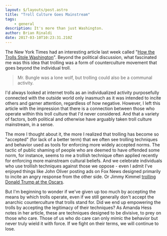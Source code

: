```yaml
---
layout: $/layouts/post.astro
title: "Troll Culture Goes Mainstream"
tags:
    - general
description: It's more than just Washington.
author: Brian Rinaldi
date: 2017-03-10T10:23:31.210Z
---
```


The New York Times had an interesting article last week called "[How the Trolls Stole Washington](https://www.nytimes.com/2017/02/28/magazine/how-the-trolls-stole-washington.html?_r=0)". Beyond the political discussion, what fascinated me was this idea that trolling was a form of counterculture movement that goes beyond the individual troll.

> Mr. Bungle was a lone wolf, but trolling could also be a communal activity. 

I'd always looked at internet trolls as an individualized activity purposefully connected with the outside world only inasmuch as it was intended to incite others and garner attention, regardless of how negative. However, I left this article with the impression that there is a connection between those who operate within this troll culture that I'd never considered. And that a variety of factors, both political and otherwise have arguably taken troll culture mainstream, in a sense.

The more I thought about it, the more I realized that trolling has become so "accepted" (for lack of a better term) that we often see trolling techniques and behavior used as tools for enforcing more widely accepted norms. The tactic of public shaming of people who are deemed to have offended some norm, for instance, seems to me a trollish technique often applied recently for enforcing more mainstream cultural beliefs. And we celebrate individuals who use trollish techniques against those we oppose - even I admit I've enjoyed things like John Oliver posting ads on Fox News designed primarily to incite an angry response from the other side. Or Jimmy Kimmel [trolling Donald Trump at the Oscars](http://www.theverge.com/2017/2/26/14747770/oscars-2017-jimmy-kimmel-donald-trump-tweets-watch).

But I'm beginning to wonder if we've given up too much by accepting the means by which trolls operate, even if we still generally don't accept the anarchic counterculture that trolls stand for. Did we end up empowering the trolls by accepting the legitimacy of their techniques? As Amanda Hess notes in her article, these are techniques designed to be divisive, to prey on those who care. Those of us who do care can only mimic the behavior but never truly wield it with force. If we fight on their terms, we will continue to lose.